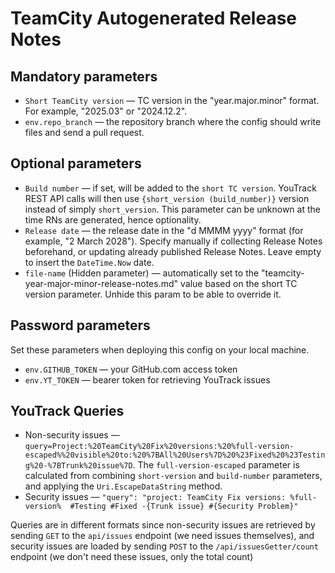 # TeamCity Autogenerated Release Notes

## Mandatory parameters

* `Short TeamCity version` — TC version in the "year.major.minor" format. For example, "2025.03" or "2024.12.2".
* `env.repo_branch` — the repository branch where the config should write files and send a pull request.

## Optional parameters

* `Build number` — if set, will be added to the `short TC version`. YouTrack REST API calls will then use `{short_version (build_number)}` version instead of simply `short_version`. This parameter can be unknown at the time RNs are generated, hence optionality.
* `Release date` — the release date in the "d MMMM yyyy" format (for example, "2 March 2028"). Specify manually if collecting Release Notes beforehand, or updating already published Release Notes. Leave empty to insert the `DateTime.Now` date.
* `file-name` (Hidden parameter) — automatically set to the "teamcity-year-major-minor-release-notes.md" value based on the short TC version parameter. Unhide this param to be able to override it.

## Password parameters

Set these parameters when deploying this config on your local machine.

* `env.GITHUB_TOKEN` — your GitHub.com access token
* `env.YT_TOKEN` — bearer token for retrieving YouTrack issues

## YouTrack Queries

* Non-security issues — `query=Project:%20TeamCity%20Fix%20versions:%20%full-version-escaped%%20visible%20to:%20%7BAll%20Users%7D%20%23Fixed%20%23Testing%20-%7BTrunk%20issue%7D`. The `full-version-escaped` parameter is calculated from combining `short-version` and `build-number` parameters, and applying the `Uri.EscapeDataString` method.
* Security issues — `"query": "project: TeamCity Fix versions: %full-version%  #Testing #Fixed -{Trunk issue} #{Security Problem}"`

Queries are in different formats since non-security issues are retrieved by sending `GET` to the `api/issues` endpoint (we need issues themselves), and security issues are loaded by sending `POST` to the `/api/issuesGetter/count` endpoint (we don't need these issues, only the total count)
